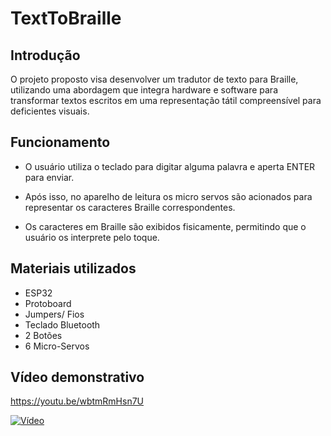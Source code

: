 # TextToBraille

## Introdução

O projeto proposto visa desenvolver um tradutor de texto para Braille, utilizando uma abordagem que integra hardware e software para transformar textos escritos em uma representação tátil compreensível para deficientes visuais.

## Funcionamento

- O usuário utiliza o teclado para digitar alguma palavra e aperta ENTER para enviar.

- Após isso, no aparelho de leitura os micro servos são acionados para representar os caracteres Braille correspondentes.

- Os caracteres em Braille são exibidos fisicamente, permitindo que o usuário os interprete pelo toque.

## Materiais utilizados

- ESP32
- Protoboard
- Jumpers/ Fios
- Teclado Bluetooth
- 2 Botões
- 6 Micro-Servos

## Vídeo demonstrativo

https://youtu.be/wbtmRmHsn7U

[![Vídeo](https://img.youtube.com/vi/wbtmRmHsn7U/maxresdefault.jpg)](https://youtu.be/wbtmRmHsn7U)


